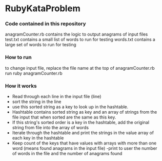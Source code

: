 # RubyKataProblem

### Code contained in this repository
anagramCounter.rb contains the logic to output anagrams of input files
test.txt contains a small list of words to run for testing
words.txt contains a large set of words to run for testing

### How to run
to change input file, replace the file name at the top of anagramCounter.rb
run ruby anagramCounter.rb

### How it works
- Read through each line in the input file (line)
- sort the string in the line
- use this sorted string as a key to look up in the hashtable. 
- Hashtable contains sorted string as key and an array of strings from the file input that when sorted are the same as this key.
- If this string's sorted order is a key in the hashtable, add the original string from file into the array of words
- Iterate through the hashtable and print the strings in the value array of each key in the hashtable
- Keep count of the keys that have values with arrays with more than one word (means found anagrams in the input file)
-print to user the number of words in the file and the number of anagrams found
